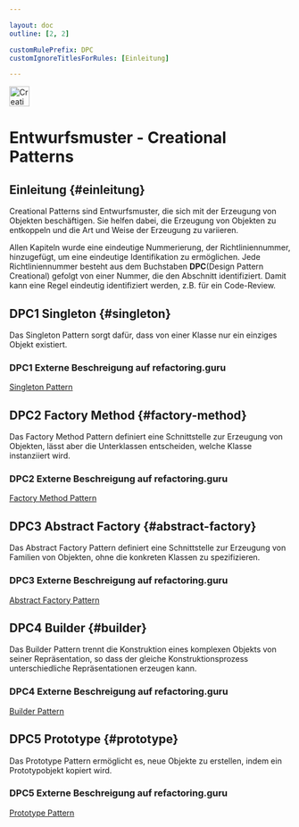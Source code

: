 ```yaml
---

layout: doc
outline: [2, 2]

customRulePrefix: DPC
customIgnoreTitlesForRules: [Einleitung]

---
```

<img src="/brickwall_light_128.png" alt="Creational Pattern" width="36" height="36"><br>

# Entwurfsmuster - Creational Patterns

## Einleitung {#einleitung}

Creational Patterns sind Entwurfsmuster, die sich mit der Erzeugung von Objekten beschäftigen.
Sie helfen dabei, die Erzeugung von Objekten zu entkoppeln und die Art und Weise der Erzeugung zu variieren.

Allen Kapiteln wurde eine eindeutige Nummerierung, der Richtliniennummer, hinzugefügt, um eine eindeutige Identifikation zu ermöglichen.
Jede Richtliniennummer besteht aus dem Buchstaben **DPC**(Design Pattern Creational) gefolgt von einer Nummer, die den Abschnitt identifiziert. Damit kann eine Regel eindeutig identifiziert werden, z.B. für ein Code-Review.


## DPC1 Singleton {#singleton}

Das Singleton Pattern sorgt dafür, dass von einer Klasse nur ein einziges Objekt existiert.

### DPC1 Externe Beschreigung auf refactoring.guru

[Singleton Pattern](https://refactoring.guru/design-patterns/singleton)

## DPC2 Factory Method {#factory-method}

Das Factory Method Pattern definiert eine Schnittstelle zur Erzeugung von Objekten, lässt aber die Unterklassen entscheiden, welche Klasse instanziiert wird.

### DPC2 Externe Beschreigung auf refactoring.guru

[Factory Method Pattern](https://refactoring.guru/design-patterns/factory-method)

## DPC3 Abstract Factory {#abstract-factory}

Das Abstract Factory Pattern definiert eine Schnittstelle zur Erzeugung von Familien von Objekten, ohne die konkreten Klassen zu spezifizieren.

### DPC3 Externe Beschreigung auf refactoring.guru

[Abstract Factory Pattern](https://refactoring.guru/design-patterns/abstract-factory)

## DPC4 Builder {#builder}

Das Builder Pattern trennt die Konstruktion eines komplexen Objekts von seiner Repräsentation, so dass der gleiche Konstruktionsprozess unterschiedliche Repräsentationen erzeugen kann.

### DPC4 Externe Beschreigung auf refactoring.guru

[Builder Pattern](https://refactoring.guru/design-patterns/builder)

## DPC5 Prototype {#prototype}

Das Prototype Pattern ermöglicht es, neue Objekte zu erstellen, indem ein Prototypobjekt kopiert wird.

### DPC5 Externe Beschreigung auf refactoring.guru

[Prototype Pattern](https://refactoring.guru/design-patterns/prototype)
